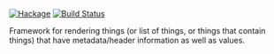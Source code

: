 [![Hackage](https://img.shields.io/hackage/v/glaze.svg)](https://hackage.haskell.org/package/glaze)
[![Build Status](https://secure.travis-ci.org/louispan/glaze.png?branch=master)](http://travis-ci.org/louispan/glaze)

Framework for rendering things (or list of things, or things that contain things) that have metadata/header information as well as values.
